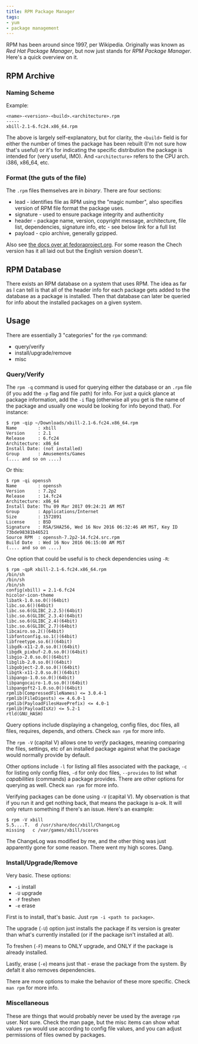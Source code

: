 ```yaml
---
title: RPM Package Manager
tags: 
- yum 
- package management
---
```


RPM has been around since 1997, per Wikipedia. Originally was known as _Red Hat Package Manager_, but now just stands for _RPM Package Manager_. Here's a quick overview on it. 

## RPM Archive

### Naming Scheme

Example:
~~~
<name>-<version>-<build>.<architecture>.rpm
-----
xbill-2.1-6.fc24.x86_64.rpm
~~~

The above is largely self-explanatory, but for clarity, the `<build>` field is for either the number of times the package has been rebuilt (I'm not sure how that's useful) or it's for indicating the specific distribution the package is intended for (very useful, IMO). And `<architecture>` refers to the CPU arch. i386, x86_64, etc.

### Format (the guts of the file)

The `.rpm` files themselves are in _binary_. There are four sections: 
* lead - identifies file as RPM using the "magic number", also specifies version of RPM file format the package uses.
* signature - used to ensure package integrity and authenticity
* header - package name, version, copyright message, architecture, file list, dependencies, signature info, etc - see below link for a full list
* payload - cpio archive, generally gzipped. 

Also see [the docs over at fedoraproject.org](https://docs.fedoraproject.org/ro/Fedora_Draft_Documentation/0.1/html/RPM_Guide/ch-package-structure.html). For some reason the Chech version has it all laid out but the English version doesn't. 

## RPM Database

There exists an RPM database on a system that uses RPM. The idea as far as I can tell is that all of the header info for each package gets added to the database as a package is installed. Then that database can later be queried for info about the installed packages on a given system.

## Usage
There are essentially 3 "categories" for the `rpm` command: 
* query/verify
* install/upgrade/remove
* misc

### Query/Verify

The `rpm -q` command is used for querying either the database or an `.rpm` file (if you add the `-p` flag and file path) for info. For just a quick glance at package information, add the `-i` flag (otherwise all you get is the name of the package and usually one would be looking for info beyond that). For instance: 

~~~
$ rpm -qip ~/Downloads/xbill-2.1-6.fc24.x86_64.rpm
Name        : xbill
Version     : 2.1
Release     : 6.fc24
Architecture: x86_64
Install Date: (not installed)
Group       : Amusements/Games
(.... and so on ....)
~~~
Or this: 
~~~
$ rpm -qi openssh
Name        : openssh
Version     : 7.2p2
Release     : 14.fc24
Architecture: x86_64
Install Date: Thu 09 Mar 2017 09:24:21 AM MST
Group       : Applications/Internet
Size        : 1572891
License     : BSD
Signature   : RSA/SHA256, Wed 16 Nov 2016 06:32:46 AM MST, Key ID 73bde98381b46521
Source RPM  : openssh-7.2p2-14.fc24.src.rpm
Build Date  : Wed 16 Nov 2016 06:15:00 AM MST
(.... and so on ....)
~~~

One option that could be useful is to check dependencies using `-R`: 

~~~
$ rpm -qpR xbill-2.1-6.fc24.x86_64.rpm
/bin/sh
/bin/sh
/bin/sh
config(xbill) = 2.1-6.fc24
hicolor-icon-theme
libatk-1.0.so.0()(64bit)
libc.so.6()(64bit)
libc.so.6(GLIBC_2.2.5)(64bit)
libc.so.6(GLIBC_2.3.4)(64bit)
libc.so.6(GLIBC_2.4)(64bit)
libc.so.6(GLIBC_2.7)(64bit)
libcairo.so.2()(64bit)
libfontconfig.so.1()(64bit)
libfreetype.so.6()(64bit)
libgdk-x11-2.0.so.0()(64bit)
libgdk_pixbuf-2.0.so.0()(64bit)
libgio-2.0.so.0()(64bit)
libglib-2.0.so.0()(64bit)
libgobject-2.0.so.0()(64bit)
libgtk-x11-2.0.so.0()(64bit)
libpango-1.0.so.0()(64bit)
libpangocairo-1.0.so.0()(64bit)
libpangoft2-1.0.so.0()(64bit)
rpmlib(CompressedFileNames) <= 3.0.4-1
rpmlib(FileDigests) <= 4.6.0-1
rpmlib(PayloadFilesHavePrefix) <= 4.0-1
rpmlib(PayloadIsXz) <= 5.2-1
rtld(GNU_HASH)
~~~

Query options include displaying a changelog, config files, doc files, all files, requires, depends, and others. Check `man rpm` for more info. 

The `rpm -V` (capital V) allows one to _verify_ packages, meaning comparing the files, settings, etc of an installed package against what the package would normally provide by default. 

Other options include `-l` for listing all files associated with the package, `-c` for listing only config files, `-d` for only doc files, `--provides` to list what _capabilities_ (commands) a package provides. There are other options for querying as well. Check `man rpm` for more info. 

Verifying packages can be done using `-V` (capital V). My observation is that if you run it and get nothing back, that means the package is a-ok. It will only return something if there's an issue. Here's an example: 

~~~
$ rpm -V xbill
S.5....T.  d /usr/share/doc/xbill/ChangeLog
missing   c /var/games/xbill/scores
~~~

The ChangeLog was modified by me, and the other thing was just apparently gone for some reason. There went my high scores. Dang. 

### Install/Upgrade/Remove

Very basic. These options: 

* `-i` install
* `-U` upgrade
* `-F` freshen
* `-e` erase

First is to install, that's basic. Just `rpm -i <path to package>`. 

The upgrade (`-U`) option just installs the package if its version is greater than what's currently installed (or if the package isn't installed at all). 

To freshen (`-F`) means to ONLY upgrade, and ONLY if the package is already installed.

Lastly, erase (`-e`) means just that - erase the package from the system. By defalt it also removes dependencies. 

There are more options to make the behavior of these more specific. Check `man rpm` for more info. 

### Miscellaneous

These are things that would probably never be used by the average `rpm` user. Not sure. Check the man page, but the misc items can show what values `rpm` would use according to config file values, and you can adjust permissions of files owned by packages. 

